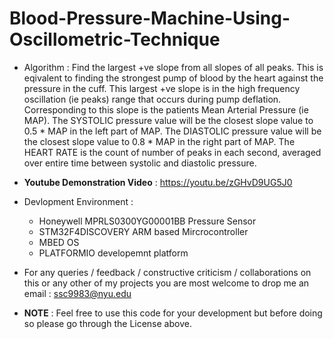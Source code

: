 # Blood-Pressure-Machine-Using-Oscillometric-Technique

 * Algorithm : Find the largest +ve slope from all slopes of all peaks. This is eqivalent to finding the strongest pump of
              blood by the heart against the pressure in the cuff.
              This largest +ve slope is in the high frequency oscillation (ie peaks) range that occurs during pump deflation. 
              Corresponding to this slope is the patients Mean Arterial Pressure (ie MAP).
              The SYSTOLIC pressure value will be the closest slope value to 0.5 * MAP in the left part of MAP.
              The DIASTOLIC pressure value will be the closest slope value to 0.8 * MAP in the right part of MAP.
              The HEART RATE is the count of number of peaks in each second, averaged over entire time between
              systolic and diastolic pressure.



* **Youtube Demonstration Video** : https://youtu.be/zGHvD9UG5J0

* Devlopment Environment :
  * Honeywell MPRLS0300YG00001BB Pressure Sensor
  * STM32F4DISCOVERY ARM based Mircrocontroller
  * MBED OS
  * PLATFORMIO developemnt platform

* For any queries / feedback / constructive criticism / collaborations on this or any other of my projects you are most welcome to drop me an email : ssc9983@nyu.edu

* **NOTE** : Feel free to use this code for your development but before doing so please go through the License above.
